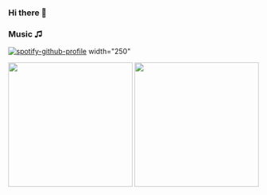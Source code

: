 ### Hi there 👋

### Music ♫
[![spotify-github-profile](https://spotify-github-profile.vercel.app/api/view?uid=3123phi3744qtnks4lazl63j434e&cover_image=true&theme=default&show_offline=false&background_color=121212&interchange=false)](https://github.com/kittinan/spotify-github-profile)  width="250"

<div align="center">
  <img src="https://media.giphy.com/media/KxCC1TEhvUuXKuLgo6/giphy.gif" width="250" style="display:inline-block;">
  <img src="IMAGE_URL_2" width="250" style="display:inline-block;">
</div>





